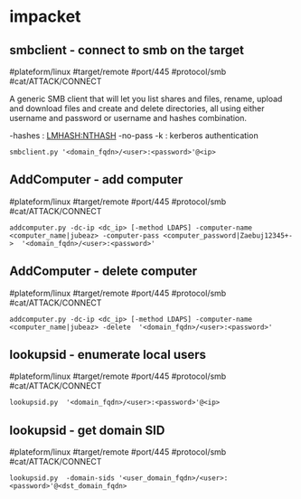 # impacket

## smbclient - connect to smb on the target
#plateform/linux #target/remote #port/445 #protocol/smb #cat/ATTACK/CONNECT  

A generic SMB client that will let you list shares and files, rename, upload and download files and create and delete directories, all using either username and password or username and hashes combination.

-hashes : <LMHASH:NTHASH>
-no-pass -k : kerberos authentication

```
smbclient.py '<domain_fqdn>/<user>:<password>'@<ip>
```

## AddComputer - add computer
#plateform/linux #target/remote #port/445 #protocol/smb #cat/ATTACK/CONNECT  

```
addcomputer.py -dc-ip <dc_ip> [-method LDAPS] -computer-name <computer_name|jubeaz> -computer-pass <computer_password|Zaebuj12345+->  '<domain_fqdn>/<user>:<password>'
```

## AddComputer - delete computer
#plateform/linux #target/remote #port/445 #protocol/smb #cat/ATTACK/CONNECT  

```
addcomputer.py -dc-ip <dc_ip> [-method LDAPS] -computer-name <computer_name|jubeaz> -delete  '<domain_fqdn>/<user>:<password>'
```


## lookupsid - enumerate local users
#plateform/linux #target/remote #port/445 #protocol/smb #cat/ATTACK/CONNECT  

```
lookupsid.py  '<domain_fqdn>/<user>:<password>'@<ip>
```

## lookupsid - get domain SID
#plateform/linux #target/remote #port/445 #protocol/smb #cat/ATTACK/CONNECT  

```
lookupsid.py  -domain-sids '<user_domain_fqdn>/<user>:<password>'@<dst_domain_fqdn>
```


